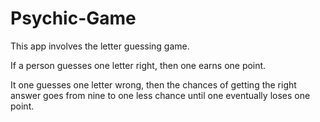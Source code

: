 # Psychic-Game 

This app involves the letter guessing game.

If a person guesses one letter right, then one earns one point.

It one guesses one letter wrong, then the chances of getting the right answer goes from nine to one less chance until one eventually loses one point.

